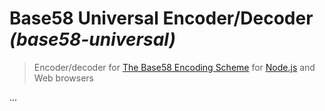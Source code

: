 # Base58 Universal Encoder/Decoder _(base58-universal)_

> Encoder/decoder for [The Base58 Encoding Scheme][] for [Node.js][] and Web browsers

...

[The Base58 Encoding Scheme]: https://github.com/digitalbazaar/base58-spec
[Node.js]: https://nodejs.org/
